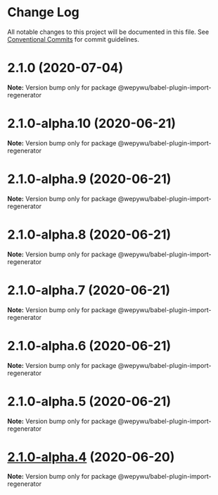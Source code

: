 # Change Log

All notable changes to this project will be documented in this file.
See [Conventional Commits](https://conventionalcommits.org) for commit guidelines.

# 2.1.0 (2020-07-04)

**Note:** Version bump only for package @wepywu/babel-plugin-import-regenerator





# 2.1.0-alpha.10 (2020-06-21)

**Note:** Version bump only for package @wepywu/babel-plugin-import-regenerator





# 2.1.0-alpha.9 (2020-06-21)

**Note:** Version bump only for package @wepywu/babel-plugin-import-regenerator





# 2.1.0-alpha.8 (2020-06-21)

**Note:** Version bump only for package @wepywu/babel-plugin-import-regenerator





# 2.1.0-alpha.7 (2020-06-21)

**Note:** Version bump only for package @wepywu/babel-plugin-import-regenerator





# 2.1.0-alpha.6 (2020-06-21)

**Note:** Version bump only for package @wepywu/babel-plugin-import-regenerator





# 2.1.0-alpha.5 (2020-06-21)

**Note:** Version bump only for package @wepywu/babel-plugin-import-regenerator





# [2.1.0-alpha.4](https://github.com/Tencent/wepy/compare/v2.1.0-alpha.2...v2.1.0-alpha.4) (2020-06-20)

**Note:** Version bump only for package @wepywu/babel-plugin-import-regenerator

